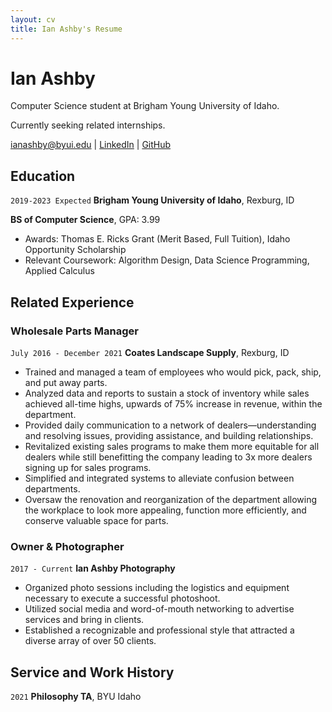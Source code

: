 ```yaml
---
layout: cv
title: Ian Ashby's Resume
---
```

# Ian Ashby
Computer Science student at Brigham Young University of Idaho.

Currently seeking related internships.

<div id="webaddress">
<a href="ianashby@byui.edu">ianashby@byui.edu</a>
| <a href="https://www.linkedin.com/in/ianashby/">LinkedIn</a>
| <a href="https://github.com/ianashby">GitHub</a>
</div>

<!-- https://www.monique.tech/the-art-of-markdown -->

## Education

`2019-2023 Expected`
__Brigham Young University of Idaho__, Rexburg, ID

__BS of Computer Science__, GPA: 3.99

- Awards: Thomas E. Ricks Grant (Merit Based, Full Tuition), Idaho Opportunity Scholarship
- Relevant Coursework: Algorithm Design, Data Science Programming, Applied Calculus



## Related Experience

### Wholesale Parts Manager

`July 2016 - December 2021`
__Coates Landscape Supply__, Rexburg, ID

- Trained and managed a team of employees who would pick, pack, ship, and put away parts.
- Analyzed data and reports to sustain a stock of inventory while sales achieved all-time highs, upwards of 75% increase in revenue, within the department.
-	Provided daily communication to a network of dealers—understanding and resolving issues, providing assistance, and building relationships.
-	Revitalized existing sales programs to make them more equitable for all dealers while still benefitting the company leading to 3x more dealers signing up for sales programs.
-	Simplified and integrated systems to alleviate confusion between departments.
-	Oversaw the renovation and reorganization of the department allowing the workplace to look more appealing, function more efficiently, and conserve valuable space for parts.

### Owner & Photographer

`2017 - Current`
__Ian Ashby Photography__

-	Organized photo sessions including the logistics and equipment necessary to execute a successful photoshoot.
-	Utilized social media and word-of-mouth networking to advertise services and bring in clients.
-	Established a recognizable and professional style that attracted a diverse array of over 50 clients.


## Service and Work History

`2021`
__Philosophy TA__, BYU Idaho



<!-- ### Footer

Last updated: May 2013 -->


